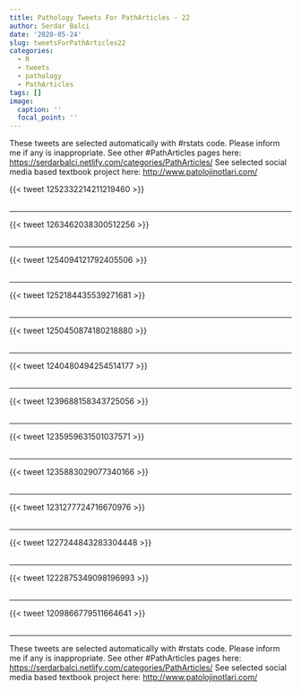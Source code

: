 ```yaml
---
title: Pathology Tweets For PathArticles - 22
author: Serdar Balci
date: '2020-05-24'
slug: tweetsForPathArticles22
categories:
  - R
  - tweets
  - pathology
  - PathArticles
tags: []
image:
  caption: ''
  focal_point: ''
---
```



These tweets are selected automatically with #rstats code. Please inform me if any is inappropriate.
See other #PathArticles pages here: https://serdarbalci.netlify.com/categories/PathArticles/ 
See selected social media based textbook project here: http://www.patolojinotlari.com/

{{< tweet 1252332214211219460 >}}
<br>
<br>
<hr>
{{< tweet 1263462038300512256 >}}
<br>
<br>
<hr>
{{< tweet 1254094121792405506 >}}
<br>
<br>
<hr>
{{< tweet 1252184435539271681 >}}
<br>
<br>
<hr>
{{< tweet 1250450874180218880 >}}
<br>
<br>
<hr>
{{< tweet 1240480494254514177 >}}
<br>
<br>
<hr>
{{< tweet 1239688158343725056 >}}
<br>
<br>
<hr>
{{< tweet 1235959631501037571 >}}
<br>
<br>
<hr>
{{< tweet 1235883029077340166 >}}
<br>
<br>
<hr>
{{< tweet 1231277724716670976 >}}
<br>
<br>
<hr>
{{< tweet 1227244843283304448 >}}
<br>
<br>
<hr>
{{< tweet 1222875349098196993 >}}
<br>
<br>
<hr>
{{< tweet 1209866779511664641 >}}
<br>
<br>
<hr>


These tweets are selected automatically with #rstats code. Please inform me if any is inappropriate.
See other #PathArticles pages here: https://serdarbalci.netlify.com/categories/PathArticles/ 
See selected social media based textbook project here: http://www.patolojinotlari.com/
